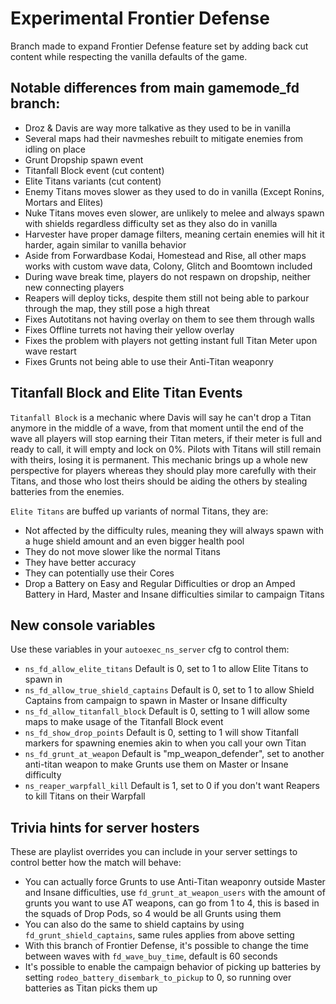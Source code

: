 # Experimental Frontier Defense

Branch made to expand Frontier Defense feature set by adding back cut content while respecting the vanilla defaults of the game.

## Notable differences from main gamemode_fd branch:

- Droz & Davis are way more talkative as they used to be in vanilla
- Several maps had their navmeshes rebuilt to mitigate enemies from idling on place
- Grunt Dropship spawn event
- Titanfall Block event (cut content)
- Elite Titans variants (cut content)
- Enemy Titans moves slower as they used to do in vanilla (Except Ronins, Mortars and Elites)
- Nuke Titans moves even slower, are unlikely to melee and always spawn with shields regardless difficulty set as they also do in vanilla
- Harvester have proper damage filters, meaning certain enemies will hit it harder, again similar to vanilla behavior
- Aside from Forwardbase Kodai, Homestead and Rise, all other maps works with custom wave data, Colony, Glitch and Boomtown included
- During wave break time, players do not respawn on dropship, neither new connecting players
- Reapers will deploy ticks, despite them still not being able to parkour through the map, they still pose a high threat
- Fixes Autotitans not having overlay on them to see them through walls
- Fixes Offline turrets not having their yellow overlay
- Fixes the problem with players not getting instant full Titan Meter upon wave restart
- Fixes Grunts not being able to use their Anti-Titan weaponry

## Titanfall Block and Elite Titan Events

`Titanfall Block` is a mechanic where Davis will say he can't drop a Titan anymore in the middle of a wave, from that moment until the end of the wave all players will stop earning their Titan meters, if their meter is full and ready to call, it will empty and lock on 0%. Pilots with Titans will still remain with theirs, losing it is permanent. This mechanic brings up a whole new perspective for players whereas they should play more carefully with their Titans, and those who lost theirs should be aiding the others by stealing batteries from the enemies.

`Elite Titans` are buffed up variants of normal Titans, they are:
- Not affected by the difficulty rules, meaning they will always spawn with a huge shield amount and an even bigger health pool
- They do not move slower like the normal Titans
- They have better accuracy
- They can potentially use their Cores
- Drop a Battery on Easy and Regular Difficulties or drop an Amped Battery in Hard, Master and Insane difficulties similar to campaign Titans

## New console variables

Use these variables in your `autoexec_ns_server` cfg to control them:
- `ns_fd_allow_elite_titans` Default is 0, set to 1 to allow Elite Titans to spawn in
- `ns_fd_allow_true_shield_captains` Default is 0, set to 1 to allow Shield Captains from campaign to spawn in Master or Insane difficulty
- `ns_fd_allow_titanfall_block` Default is 0, setting to 1 will allow some maps to make usage of the Titanfall Block event
- `ns_fd_show_drop_points` Default is 0, setting to 1 will show Titanfall markers for spawning enemies akin to when you call your own Titan
- `ns_fd_grunt_at_weapon` Default is "mp_weapon_defender", set to another anti-titan weapon to make Grunts use them on Master or Insane difficulty
- `ns_reaper_warpfall_kill` Default is 1, set to 0 if you don't want Reapers to kill Titans on their Warpfall

## Trivia hints for server hosters

These are playlist overrides you can include in your server settings to control better how the match will behave:
- You can actually force Grunts to use Anti-Titan weaponry outside Master and Insane difficulties, use `fd_grunt_at_weapon_users` with the amount of grunts you want to use AT weapons, can go from 1 to 4, this is based in the squads of Drop Pods, so 4 would be all Grunts using them
- You can also do the same to shield captains by using `fd_grunt_shield_captains`, same rules applies from above setting
- With this branch of Frontier Defense, it's possible to change the time between waves with `fd_wave_buy_time`, default is 60 seconds
- It's possible to enable the campaign behavior of picking up batteries by setting `rodeo_battery_disembark_to_pickup` to 0, so running over batteries as Titan picks them up